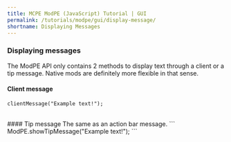 ```yaml
---
title: MCPE ModPE (JavaScript) Tutorial | GUI
permalink: /tutorials/modpe/gui/display-message/
shortname: Displaying Messages
---
```

### Displaying messages
The ModPE API only contains 2 methods to display text through a client or a tip message. Native mods are definitely more flexible in that sense.
<br>
#### Client message
```
clientMessage("Example text!");
```
<br>
#### Tip message
The same as an action bar message.
```
ModPE.showTipMessage("Example text!");
```
